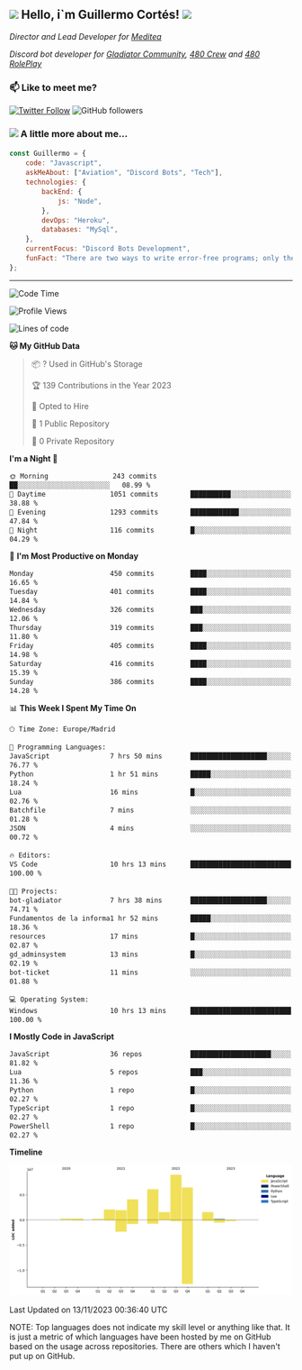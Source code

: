 <h2><img src="https://emojis.slackmojis.com/emojis/images/1531849430/4246/blob-sunglasses.gif?1531849430" width="30"/> Hello, i`m Guillermo Cortés! <img src="https://media.giphy.com/media/PiuVH04cd9JcmqqWKK/giphy.gif" width="50"></h2>
<p><em>Director and Lead Developer for <a href="https://mediteavirtual.es/">Meditea</a>
</em></p>
<p><em>Discord bot developer for <a href="https://discord.comunidadgladiator.com">Gladiator Community</a>, <a href="https://discord.gg/UpvpkUbGdA">480 Crew</a> and <a href="https://discord.gg/dmMRQgH3tu">480 RolePlay</a>
</em></p>

### 📫 Like to meet me?

[![Twitter Follow](https://img.shields.io/twitter/follow/concara3443?label=Follow)](https://twitter.com/intent/follow?screen_name=concara3443)
![GitHub followers](https://img.shields.io/github/followers/concara3443?label=Follow&style=social)

### <img src="https://media.giphy.com/media/WFZvB7VIXBgiz3oDXE/giphy.gif" width="50"> A little more about me...  

```javascript
const Guillermo = {
    code: "Javascript",
    askMeAbout: ["Aviation", "Discord Bots", "Tech"],
    technologies: {
        backEnd: {
            js: "Node",
        },
        devOps: "Heroku",
        databases: "MySql",
    },
    currentFocus: "Discord Bots Development",
    funFact: "There are two ways to write error-free programs; only the third one works"
};
```

---

<!--START_SECTION:waka-->
![Code Time](http://img.shields.io/badge/Code%20Time-338%20hrs-blue)

![Profile Views](http://img.shields.io/badge/Profile%20Views-0-blue)

![Lines of code](https://img.shields.io/badge/From%20Hello%20World%20I%27ve%20Written-33.8%20million%20lines%20of%20code-blue)

**🐱 My GitHub Data** 

> 📦 ? Used in GitHub's Storage 
 > 
> 🏆 139 Contributions in the Year 2023
 > 
> 💼 Opted to Hire
 > 
> 📜 1 Public Repository 
 > 
> 🔑 0 Private Repository 
 > 
**I'm a Night 🦉** 

```text
🌞 Morning                243 commits         ██░░░░░░░░░░░░░░░░░░░░░░░   08.99 % 
🌆 Daytime                1051 commits        ██████████░░░░░░░░░░░░░░░   38.88 % 
🌃 Evening                1293 commits        ████████████░░░░░░░░░░░░░   47.84 % 
🌙 Night                  116 commits         █░░░░░░░░░░░░░░░░░░░░░░░░   04.29 % 
```
📅 **I'm Most Productive on Monday** 

```text
Monday                   450 commits         ████░░░░░░░░░░░░░░░░░░░░░   16.65 % 
Tuesday                  401 commits         ████░░░░░░░░░░░░░░░░░░░░░   14.84 % 
Wednesday                326 commits         ███░░░░░░░░░░░░░░░░░░░░░░   12.06 % 
Thursday                 319 commits         ███░░░░░░░░░░░░░░░░░░░░░░   11.80 % 
Friday                   405 commits         ████░░░░░░░░░░░░░░░░░░░░░   14.98 % 
Saturday                 416 commits         ████░░░░░░░░░░░░░░░░░░░░░   15.39 % 
Sunday                   386 commits         ████░░░░░░░░░░░░░░░░░░░░░   14.28 % 
```


📊 **This Week I Spent My Time On** 

```text
🕑︎ Time Zone: Europe/Madrid

💬 Programming Languages: 
JavaScript               7 hrs 50 mins       ███████████████████░░░░░░   76.77 % 
Python                   1 hr 51 mins        █████░░░░░░░░░░░░░░░░░░░░   18.24 % 
Lua                      16 mins             █░░░░░░░░░░░░░░░░░░░░░░░░   02.76 % 
Batchfile                7 mins              ░░░░░░░░░░░░░░░░░░░░░░░░░   01.28 % 
JSON                     4 mins              ░░░░░░░░░░░░░░░░░░░░░░░░░   00.72 % 

🔥 Editors: 
VS Code                  10 hrs 13 mins      █████████████████████████   100.00 % 

🐱‍💻 Projects: 
bot-gladiator            7 hrs 38 mins       ███████████████████░░░░░░   74.71 % 
Fundamentos de la informa1 hr 52 mins        █████░░░░░░░░░░░░░░░░░░░░   18.36 % 
resources                17 mins             █░░░░░░░░░░░░░░░░░░░░░░░░   02.87 % 
gd_adminsystem           13 mins             █░░░░░░░░░░░░░░░░░░░░░░░░   02.19 % 
bot-ticket               11 mins             ░░░░░░░░░░░░░░░░░░░░░░░░░   01.88 % 

💻 Operating System: 
Windows                  10 hrs 13 mins      █████████████████████████   100.00 % 
```

**I Mostly Code in JavaScript** 

```text
JavaScript               36 repos            ████████████████████░░░░░   81.82 % 
Lua                      5 repos             ███░░░░░░░░░░░░░░░░░░░░░░   11.36 % 
Python                   1 repo              █░░░░░░░░░░░░░░░░░░░░░░░░   02.27 % 
TypeScript               1 repo              █░░░░░░░░░░░░░░░░░░░░░░░░   02.27 % 
PowerShell               1 repo              █░░░░░░░░░░░░░░░░░░░░░░░░   02.27 % 
```



**Timeline**

![Lines of Code chart](https://raw.githubusercontent.com/Concara3443/Concara3443/main/assets/bar_graph.png)


 Last Updated on 13/11/2023 00:36:40 UTC
<!--END_SECTION:waka-->

NOTE: Top languages does not indicate my skill level or anything like that. It is just a metric of which languages have been hosted by me on GitHub based on the usage across repositories. There are others which I haven't put up on GitHub.
